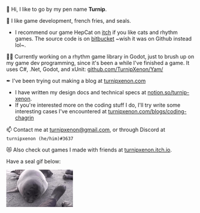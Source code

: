 👋 Hi, I like to go by my pen name **Turnip**.

👀 I like game development, french fries, and seals.

- I recommend our game HepCat on [itch](https://just-a-phantom.itch.io/hep-cat) if you like cats and rhythm games. The source code is on [bitbucket](https://bitbucket.org/egginchicken/hep-cat/src/master/) ~wish it was on Github instead lol~.

🏃‍♂️ Currently working on a rhythm game library in Godot, just to brush up on my game dev programming, since it's been a while I've finished a game. It uses C#, .Net, Godot, and xUnit: [github.com/TurnipXenon/Yam/](https://github.com/TurnipXenon/Yam/)

✒ I've been trying out making a blog at [turnipxenon.com](https://turnipxenon.com/)
- I have written my design docs and technical specs at [notion.so/turnip-xenon](https://www.notion.so/turnip-xenon/34254dc20f564e3eb1ff8fa107789dfa?v=9a4a186edfbd4df0990a7df620cb55cb).
- If you're interested more on the coding stuff I do, I'll try write some interesting cases I've encountered at [turnipxenon.com/blogs/coding-chagrin](https://turnipxenon.com/blogs/coding-chagrin/)

📫 Contact me at turnipxenon@gmail.com, or through Discord at `turnipxenon (he/him)#3637`

😻 Also check out games I made with friends at [turnipxenon.itch.io](https://turnipxenon.itch.io/).

Have a seal gif below:

<img src="./seal.gif" alt="baby elephant seal farting" height="100">

<!---
TurnipXenon/TurnipXenon is a ✨ special ✨ repository because its `README.md` (this file) appears on your GitHub profile.
You can click the Preview link to take a look at your changes.
--->
